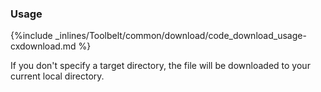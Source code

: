 

### Usage

{%include _inlines/Toolbelt/common/download/code_download_usage-cxdownload.md %}

If you don't specify a target directory, the file will be downloaded to your current local directory.

